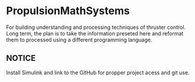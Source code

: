 # PropulsionMathSystems
For building understanding and processing techniques of thruster control. Long term, the plan is to take the information preseted here and reformat them to 
processed using a different programming language. 

## NOTICE
Install Simulink and link to the GitHub for propper project acess and git use.